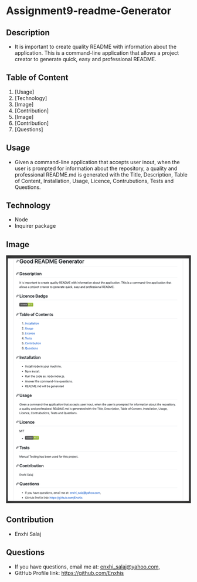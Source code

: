 # Assignment9-readme-Generator

## Description
- It is important to create quality README with information about the application. This is a command-line application that allows a project creator to generate quick, easy and professional README.

## Table of Content
1. [Usage]
2. [Technology]
3. [Image]
4. [Contribution]
5. [Image]
6. [Contribution]
7. [Questions]

## Usage
- Given a command-line application that accepts user inout, when the user is prompted for information about the repository, a quality and professional README.md is generated with the Title, Description, Table of Content, Installation, Usage, Licence, Contrubutions, Tests and Questions.

## Technology
- Node
- Inquirer package

## Image
![README-screenshot](Media/README-screenshot.png)

## Contribution
- Enxhi Salaj

## Questions
 * If you have questions, email me at: enxhi_salaj@yahoo.com,
 * GitHub Profile link: https://github.com/Enxhis
